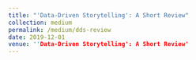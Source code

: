 ```yaml
---
title: "'Data-Driven Storytelling': A Short Review"
collection: medium
permalink: /medium/dds-review
date: 2019-12-01
venue: ''Data-Driven Storytelling': A Short Review'
---
```

